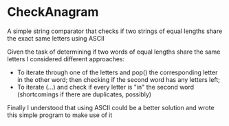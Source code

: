 # CheckAnagram
A simple string comparator that checks if two strings of equal lengths share the exact same letters using ASCII

Given the task of determining if two words of equal lengths share the same letters I considered different approaches:
- To iterate through one of the letters and pop() the corresponding letter in the other word; then checking if the second word has any letters left;
- To iterate (...) and check if every letter is "in" the second word (shortcomings if there are duplicates, possibly)

Finally I understood that using ASCII could be a better solution and wrote this simple program to make use of it
